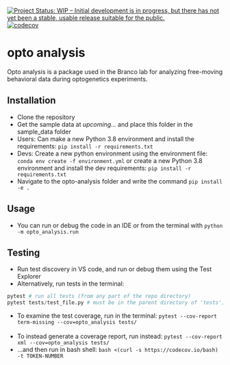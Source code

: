 [![Project Status: WIP – Initial development is in progress, but there has not yet been a stable, usable release suitable for the public.](https://www.repostatus.org/badges/latest/wip.svg)](https://www.repostatus.org/#wip)
[![codecov](https://codecov.io/gh/philshams/opto-analysis/branch/master/graph/badge.svg?token=IDLENSLEP4)](https://codecov.io/gh/philshams/opto-analysis)

# opto analysis

Opto analysis is a package used in the Branco lab for analyzing free-moving behavioral data during optogenetics experiments.

## Installation

- Clone the repository
- Get the sample data at _upcoming..._ and place this folder in the sample_data folder
- Users: Can make a new Python 3.8 environment and install the requirements:
```pip install -r requirements.txt```
- Devs: Create a new python environment using the environment file: ```conda env create -f environment.yml``` or create a new Python 3.8 environment and install the dev requirements: ```pip install -r requirements.txt```
- Navigate to the opto-analysis folder and write the command ```pip install -e .```

## Usage

- You can run or debug the code in an IDE or from the terminal with ```python -m opto_analysis.run```

## Testing
- Run test discovery in VS code, and run or debug them using the Test Explorer
- Alternatively, run tests in the terminal:
```python
pytest # run all tests (from any part of the repo directory)
pytest tests/test_file.py # must be in the parent directory of 'tests'; this will just test "file"
```
- To examine the test coverage, run in the terminal: ```pytest --cov-report term-missing --cov=opto_analysis tests/```
<br/><br/>
- To instead generate a coverage report, run instead: ```pytest --cov-report xml --cov=opto_analysis tests/```
- ...and then run in bash shell: ```bash <(curl -s https://codecov.io/bash) -t TOKEN-NUMBER```

